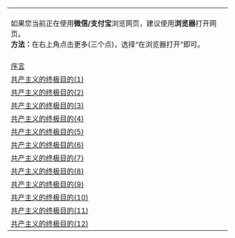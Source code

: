 <table>
        <tr>
          <td>
        </br>
                如果您当前正在使用<b>微信/支付宝</b>浏览网页，建议使用<b>浏览器</b>打开网页。</br>
                <b>方法：</b>在右上角点击更多(三个点)，选择“在浏览器打开”即可。</br></br>
          </td>
        </tr>
        <tr>
          <td>
            <a href="https://github.com/gfw-breaker/banned-news/blob/master/pages/nsc422/n9862666.md">序言</a>
          </td>
        </tr>
        <tr>
          <td>
            <a href="https://github.com/gfw-breaker/banned-news/blob/master/pages/nsc422/n9865857.md">共产主义的终极目的(1)</a>
          </td>
        </tr>
        <tr>
          <td>
            <a href="https://github.com/gfw-breaker/banned-news/blob/master/pages/nsc422/n9876205.md">共产主义的终极目的(2)</a>
          </td>
        </tr>
        <tr>
          <td>
            <a href="https://github.com/gfw-breaker/banned-news/blob/master/pages/nsc422/n9879879.md">共产主义的终极目的(3)</a>
          </td>
        </tr>
        <tr>
          <td>
            <a href="https://github.com/gfw-breaker/banned-news/blob/master/pages/nsc422/n9891246.md">共产主义的终极目的(4)</a>
          </td>
        </tr>
        <tr>
          <td>
            <a href="https://github.com/gfw-breaker/banned-news/blob/master/pages/nsc422/n9893174.md">共产主义的终极目的(5)</a>
          </td>
        </tr>
        <tr>
          <td>
            <a href="https://github.com/gfw-breaker/banned-news/blob/master/pages/nsc422/n9899359.md">共产主义的终极目的(6)</a>
          </td>
        </tr>
        <tr>
          <td>
            <a href="https://github.com/gfw-breaker/banned-news/blob/master/pages/nsc422/n9901176.md">共产主义的终极目的(7)</a>
          </td>
        </tr>
        <tr>
          <td>
            <a href="https://github.com/gfw-breaker/banned-news/blob/master/pages/nsc422/n9912488.md">共产主义的终极目的(8)</a>
          </td>
        </tr>
        <tr>
          <td>
            <a href="https://github.com/gfw-breaker/banned-news/blob/master/pages/nsc422/n9916363.md">共产主义的终极目的(9)</a>
          </td>
        </tr>
        <tr>
          <td>
            <a href="https://github.com/gfw-breaker/banned-news/blob/master/pages/nsc422/n9920883.md">共产主义的终极目的(10)</a>
          </td>
        </tr>
        <tr>
          <td>
            <a href="https://github.com/gfw-breaker/banned-news/blob/master/pages/nsc422/n9924973.md">共产主义的终极目的(11)</a>
          </td>
        </tr>
        <tr>
          <td>
            <a href="https://github.com/gfw-breaker/banned-news/blob/master/pages/nsc422/n9933272.md">共产主义的终极目的(12)</a>
          </td>
        </tr>
      </table>
